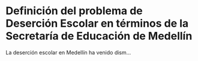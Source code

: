 # Definición del problema de Deserción Escolar en términos de la Secretaría de Educación de Medellín

La deserción escolar en Medellín ha venido dism...
